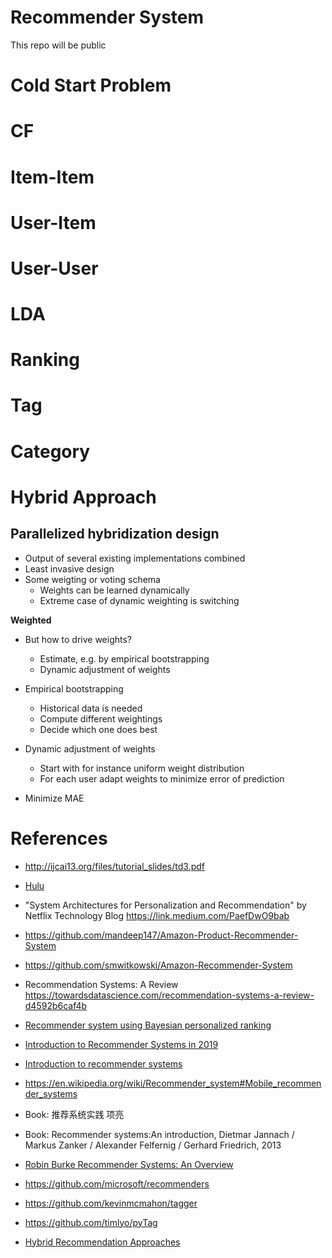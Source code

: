 # Recommender System

This repo will be public


# Cold Start Problem

# CF

# Item-Item

# User-Item

# User-User

# LDA

# Ranking

# Tag 

# Category

# Hybrid Approach 

## Parallelized hybridization design

- Output of several existing implementations combined
- Least invasive design
- Some weigting or voting schema
    - Weights can be learned dynamically
    - Extreme case of dynamic weighting is switching
    
**Weighted**

- But how to drive weights?
    - Estimate, e.g. by empirical bootstrapping
    - Dynamic adjustment of weights

- Empirical bootstrapping
    - Historical data is needed
    - Compute different weightings
    - Decide which one does best
    
- Dynamic adjustment of weights
    - Start with for instance uniform weight distribution
    - For each user adapt weights to minimize error of prediction
    
- Minimize MAE





# References

- http://ijcai13.org/files/tutorial_slides/td3.pdf

- [Hulu](https://web.archive.org/web/20170406065247/http://tech.hulu.com/blog/2011/09/19/recommendation-system.html)

- "System Architectures for Personalization and Recommendation" by Netflix Technology Blog https://link.medium.com/PaefDwO9bab

- https://github.com/mandeep147/Amazon-Product-Recommender-System

- https://github.com/smwitkowski/Amazon-Recommender-System

- Recommendation Systems: A Review https://towardsdatascience.com/recommendation-systems-a-review-d4592b6caf4b

- [Recommender system using Bayesian personalized ranking](https://towardsdatascience.com/recommender-system-using-bayesian-personalized-ranking-d30e98bba0b9)

- [Introduction to Recommender Systems in 2019](https://tryolabs.com/blog/introduction-to-recommender-systems/)

- [Introduction to recommender systems](https://towardsdatascience.com/introduction-to-recommender-systems-6c66cf15ada)

- https://en.wikipedia.org/wiki/Recommender_system#Mobile_recommender_systems

- Book: 推荐系统实践 项亮

- Book: Recommender systems:An introduction, Dietmar Jannach / Markus Zanker / Alexander Felfernig / Gerhard Friedrich, 2013

- [Robin Burke Recommender Systems: An Overview](https://www.researchgate.net/publication/220604600_Recommender_Systems_An_Overview)

- https://github.com/microsoft/recommenders

- https://github.com/kevinmcmahon/tagger

- https://github.com/timlyo/pyTag

- [Hybrid Recommendation Approaches](https://www.math.uci.edu/icamp/courses/math77b/lecture_12w/pdfs/Chapter%2005%20-%20Hybrid%20recommendation%20approaches.pdf)

